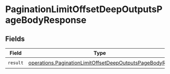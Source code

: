 # PaginationLimitOffsetDeepOutputsPageBodyResponse


## Fields

| Field                                                                                                                            | Type                                                                                                                             | Required                                                                                                                         | Description                                                                                                                      |
| -------------------------------------------------------------------------------------------------------------------------------- | -------------------------------------------------------------------------------------------------------------------------------- | -------------------------------------------------------------------------------------------------------------------------------- | -------------------------------------------------------------------------------------------------------------------------------- |
| `result`                                                                                                                         | [operations.PaginationLimitOffsetDeepOutputsPageBodyRes](../../models/operations/paginationlimitoffsetdeepoutputspagebodyres.md) | :heavy_check_mark:                                                                                                               | N/A                                                                                                                              |